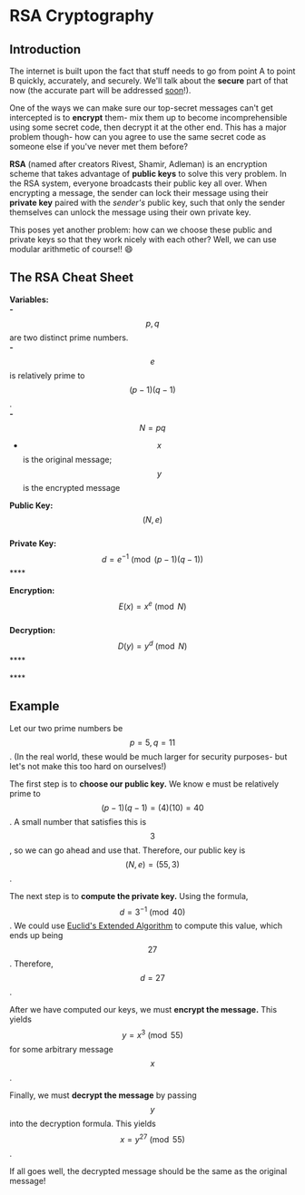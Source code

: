 # RSA Cryptography

## Introduction

The internet is built upon the fact that stuff needs to go from point A to point B quickly, accurately, and securely. We'll talk about the **secure** part of that now \(the accurate part will be addressed [soon](polynomials.md)!\).

One of the ways we can make sure our top-secret messages can't get intercepted is to **encrypt** them- mix them up to become incomprehensible using some secret code, then decrypt it at the other end. This has a major problem though- how can you agree to use the same secret code as someone else if you've never met them before?

**RSA** \(named after creators Rivest, Shamir, Adleman\) is an encryption scheme that takes advantage of **public keys** to solve this very problem. In the RSA system, everyone broadcasts their public key all over. When encrypting a message, the sender can lock their message using their **private key** paired with the _sender's_ public key, such that only the sender themselves can unlock the message using their own private key. 

This poses yet another problem: how can we choose these public and private keys so that they work nicely with each other? Well, we can use modular arithmetic of course!! 😄 

## The RSA Cheat Sheet

**Variables:  
  -**$$p, q$$are two distinct prime numbers.  
  **-** $$e$$is relatively prime to $$(p-1)(q-1)$$.  
  **-** $$N = pq$$  
  - $$x$$is the original message; $$y$$is the encrypted message

**Public Key:** $$(N, e)$$  
**Private Key:** $$d = e^{-1} \pmod{(p-1)(q-1)}$$\*\*\*\*

**Encryption:** $$E(x) = x^e \pmod{N}$$  
**Decryption:** $$D(y) = y^d \pmod{N}$$\*\*\*\*

\*\*\*\*

## Example 

Let our two prime numbers be $$p = 5, q = 11$$. \(In the real world, these would be much larger for security purposes- but let's not make this too hard on ourselves!\) 

The first step is to **choose our public key.** We know e must be relatively prime to $$(p-1)(q-1) = (4)(10) = 40$$. A small number that satisfies this is $$3$$, so we can go ahead and use that. Therefore, our public key is $$(N, e) = (55, 3)$$.

The next step is to **compute the private key.** Using the formula,  $$d = 3^{-1} \pmod{40}$$. We could use [Euclid's Extended Algorithm](modular-arithmetic.md#using-euclids-extended-algorithm-for-inverses) to compute this value, which ends up being $$27$$. Therefore, $$d = 27$$.

After we have computed our keys, we must **encrypt the message.** This yields $$y = x^3 \pmod{55}$$for some arbitrary message $$x$$. 

Finally, we must **decrypt the message** by passing $$y$$into the decryption formula. This yields $$x = y^{27} \pmod{55}$$.

If all goes well, the decrypted message should be the same as the original message!

